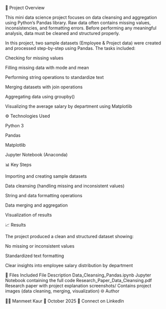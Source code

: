 🧠 Project Overview

This mini data science project focuses on data cleansing and aggregation using Python’s Pandas library.
Raw data often contains missing values, inconsistencies, and formatting errors. Before performing any meaningful analysis, data must be cleaned and structured properly.

In this project, two sample datasets (Employee & Project data) were created and processed step-by-step using Pandas.
The tasks included:

Checking for missing values

Filling missing data with mode and mean

Performing string operations to standardize text

Merging datasets with join operations

Aggregating data using groupby()

Visualizing the average salary by department using Matplotlib

⚙️ Technologies Used

Python 3

Pandas

Matplotlib

Jupyter Notebook (Anaconda)

📊 Key Steps

Importing and creating sample datasets

Data cleansing (handling missing and inconsistent values)

String and data formatting operations

Data merging and aggregation

Visualization of results

📈 Results

The project produced a clean and structured dataset showing:

No missing or inconsistent values

Standardized text formatting

Clear insights into employee salary distribution by department

🧩 Files Included
File	Description
Data_Cleansing_Pandas.ipynb	Jupyter Notebook containing the full code
Research_Paper_Data_Cleansing.pdf	Research paper with project explanation
screenshots/	Contains project images (data cleaning, merging, visualization)
🌐 Author

👩‍💻 Manmeet Kaur
📅 October 2025
🔗 Connect on LinkedIn
